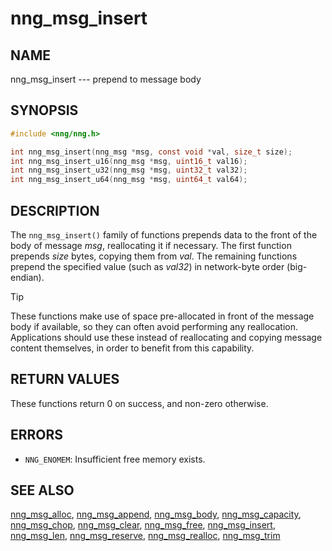 # nng_msg_insert

## NAME

nng_msg_insert --- prepend to message body

## SYNOPSIS

```c
#include <nng/nng.h>

int nng_msg_insert(nng_msg *msg, const void *val, size_t size);
int nng_msg_insert_u16(nng_msg *msg, uint16_t val16);
int nng_msg_insert_u32(nng_msg *msg, uint32_t val32);
int nng_msg_insert_u64(nng_msg *msg, uint64_t val64);
```

## DESCRIPTION

The `nng_msg_insert()` family of functions prepends data to
the front of the body of message _msg_, reallocating it if necessary.
The first function prepends _size_ bytes, copying them from _val_.
The remaining functions prepend the specified value (such as _val32_)
in network-byte order (big-endian).

> [!TIP]
> These functions make use of space pre-allocated in front of the
> message body if available, so they can often avoid performing any reallocation.
> Applications should use these instead of reallocating and copying message
> content themselves, in order to benefit from this capability.

## RETURN VALUES

These functions return 0 on success, and non-zero otherwise.

## ERRORS

- `NNG_ENOMEM`: Insufficient free memory exists.

## SEE ALSO

[nng_msg_alloc](nng_msg_alloc.md),
[nng_msg_append](nng_msg_append.md),
[nng_msg_body](nng_msg_body.md),
[nng_msg_capacity](nng_msg_capacity.md),
[nng_msg_chop](nng_msg_chop.md),
[nng_msg_clear](nng_msg_chop.md),
[nng_msg_free](nng_msg_free.md),
[nng_msg_insert](nng_msg_insert.md),
[nng_msg_len](nng_msg_len.md),
[nng_msg_reserve](nng_msg_reserve.md),
[nng_msg_realloc](nng_msg_realloc.md),
[nng_msg_trim](nng_msg_trim.md)
